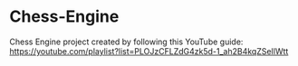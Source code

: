 # Chess-Engine
Chess Engine project created by following this YouTube guide: https://youtube.com/playlist?list=PLOJzCFLZdG4zk5d-1_ah2B4kqZSeIlWtt
